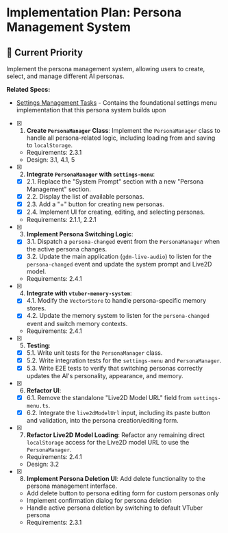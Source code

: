 # Implementation Plan: Persona Management System

## 🎯 **Current Priority**
Implement the persona management system, allowing users to create, select, and manage different AI personas.

**Related Specs:**
- [Settings Management Tasks](../settings-management/tasks.md) - Contains the foundational settings menu implementation that this persona system builds upon

- [x] 1. **Create `PersonaManager` Class**: Implement the `PersonaManager` class to handle all persona-related logic, including loading from and saving to `localStorage`.
  - Requirements: 2.3.1
  - Design: 3.1, 4.1, 5

- [x] 2. **Integrate `PersonaManager` with `settings-menu`**:
  - [x] 2.1. Replace the "System Prompt" section with a new "Persona Management" section.
  - [x] 2.2. Display the list of available personas.
  - [x] 2.3. Add a "+" button for creating new personas.
  - [x] 2.4. Implement UI for creating, editing, and selecting personas.
  - Requirements: 2.1.1, 2.2.1

- [x] 3. **Implement Persona Switching Logic**:
  - [x] 3.1. Dispatch a `persona-changed` event from the `PersonaManager` when the active persona changes.
  - [x] 3.2. Update the main application (`gdm-live-audio`) to listen for the `persona-changed` event and update the system prompt and Live2D model.
  - Requirements: 2.4.1

- [x] 4. **Integrate with `vtuber-memory-system`**:
  - [x] 4.1. Modify the `VectorStore` to handle persona-specific memory stores.
  - [x] 4.2. Update the memory system to listen for the `persona-changed` event and switch memory contexts.
  - Requirements: 2.4.1

- [x] 5. **Testing**:
  - [x] 5.1. Write unit tests for the `PersonaManager` class.
  - [x] 5.2. Write integration tests for the `settings-menu` and `PersonaManager`.
  - [x] 5.3. Write E2E tests to verify that switching personas correctly updates the AI's personality, appearance, and memory.

- [x] 6. **Refactor UI**:
  - [x] 6.1. Remove the standalone "Live2D Model URL" field from `settings-menu.ts`.
  - [x] 6.2. Integrate the `live2dModelUrl` input, including its paste button and validation, into the persona creation/editing form.

- [x] 7. **Refactor Live2D Model Loading**: Refactor any remaining direct `localStorage` access for the Live2D model URL to use the `PersonaManager`.
  - Requirements: 2.4.1
  - Design: 3.2

- [x] 8. **Implement Persona Deletion UI**: Add delete functionality to the persona management interface.
  - Add delete button to persona editing form for custom personas only
  - Implement confirmation dialog for persona deletion
  - Handle active persona deletion by switching to default VTuber persona
  - Requirements: 2.3.1